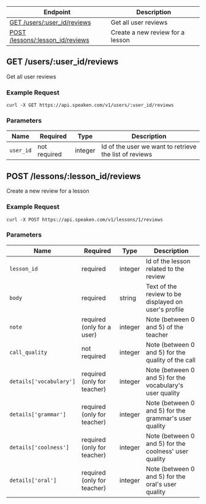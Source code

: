 |Endpoint|Description|
|--------|-----------|
|[GET /users/:user_id/reviews](#get-usersme)| Get all user reviews |
|[POST /lessons/:lesson_id/reviews](#get-usersme)| Create a new review for a lesson |

## GET /users/:user_id/reviews

Get all user reviews 

### Example Request

```curl -X GET https://api.speaken.com/v1/users/:user_id/reviews```

### Parameters

|Name|Required|Type|Description|
|----|--------|----|-----------|
|```user_id```|not required|integer|Id of the user we want to retrieve the list of reviews|


## POST /lessons/:lesson_id/reviews

Create a new review for a lesson

### Example Request

```curl -X POST https://api.speaken.com/v1/lessons/1/reviews```

### Parameters

|Name|Required|Type|Description|
|----|--------|----|-----------|
|```lesson_id```|required|integer|Id of the lesson related to the review|
|```body```|required|string|Text of the review to be displayed on user's profile|
|```note```|required (only for a user)|integer|Note (between 0 and 5) of the teacher|
|```call_quality```|not required|integer|Note (between 0 and 5) for the quality of the call|
|```details['vocabulary']```|required (only for teacher)|integer|Note (between 0 and 5) for the vocabulary's user quality|
|```details['grammar']```|required (only for teacher)|integer|Note (between 0 and 5) for the grammar's user quality|
|```details['coolness']```|required (only for teacher)|integer|Note (between 0 and 5) for the coolness' user quality|
|```details['oral']```|required (only for teacher)|integer|Note (between 0 and 5) for the oral's user quality|
